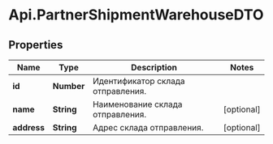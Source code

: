 # Api.PartnerShipmentWarehouseDTO

## Properties

Name | Type | Description | Notes
------------ | ------------- | ------------- | -------------
**id** | **Number** | Идентификатор склада отправления. | 
**name** | **String** | Наименование склада отправления. | [optional] 
**address** | **String** | Адрес склада отправления. | [optional] 


